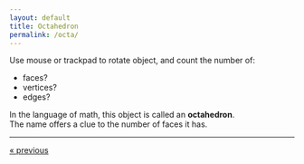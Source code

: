 ```yaml
---
layout: default
title: Octahedron
permalink: /octa/
---
```


<div id="sketch-holder"></div>

Use mouse or trackpad to rotate object, and count the number of:   

- faces? 
- vertices? 
- edges?   

In the language of math, this object is called an __octahedron__.  
The name offers a clue to the number of faces it has.

---

<script src="https://cdnjs.cloudflare.com/ajax/libs/p5.js/0.8.0/p5.min.js"></script>
<script>

function setup() {
	createCanvas(648, 400, WEBGL); 
}

let s = 128;

let c = 255;
let h = 127;

function draw() {
	background(250);
	angleMode(DEGREES);

	//drag to move the world.
	orbitControl(6,6);

	normalMaterial();
	rotateX(-60);
	rotateY(72);

	stroke('#222222');
	strokeWeight(4);
	lights();

	// ( 0, s, 0) 
	// (s,0,0) (-s,0,0) (0,0,s) (0,0,-s)
	// ( 0,-s, 0)

	push();

	fill(color(c,0,170));
	beginShape();
	vertex( 0, s, 0);
	vertex(-s, 0, 0);
	vertex( 0, 0,-s);
	endShape(CLOSE);

    fill(color(c,0,85));
	beginShape();
    vertex( 0, s, 0);
    vertex( 0, 0,-s);
    vertex( s, 0, 0);
	endShape(CLOSE);

    fill(color(c,0,0));
	beginShape();
    vertex( 0, s, 0);
    vertex( s, 0, 0);
    vertex( 0, 0, s);
	endShape(CLOSE);

    fill(color(c,85,0));
	beginShape();
    vertex( 0, s, 0);
    vertex( 0, 0, s);
    vertex(-s, 0, 0);
	endShape(CLOSE);

    //

    fill(color(0,c,c));
	beginShape();
    vertex( 0,-s, 0);
    vertex(-s, 0, 0);
    vertex( 0, 0,-s);
	endShape(CLOSE);

    fill(color(0,170,c));
	beginShape();
    vertex( 0,-s, 0);
    vertex( 0, 0,-s);
    vertex( s, 0, 0);
	endShape(CLOSE);

    fill(color(0,85,c));
	beginShape();
    vertex( 0,-s, 0);
    vertex( s, 0, 0);
    vertex( 0, 0, s);
	endShape(CLOSE);

    fill(color(0,0,c));
	beginShape();
    vertex( 0,-s, 0);
    vertex( 0, 0, s);
    vertex(-s, 0, 0);
	endShape(CLOSE);

	pop();

 //    line(0,s,0,s,0,0);
 //    line(0,s,0,-s,0,0);
 //    line(0,s,0,0,0,s);
 //    line(0,s,0,0,0,-s);

 //    line(0,-s,0,s,0,0);
 //    line(0,-s,0,-s,0,0);
 //    line(0,-s,0,0,0,s);
 //    line(0,-s,0,0,0,-s);

 //    line(-s,0,0,0,0,-s);
 //    line(0,0,-s,s,0,0);
 //    line(s,0,0,0,0,s);
 //    line(0,0,s,-s,0,0);
}

</script>

<div>
	<a href="/tetra/" class="previous">&laquo; previous</a>
	<!-- a href="" class="next">Next &raquo;</a -->
</div>

